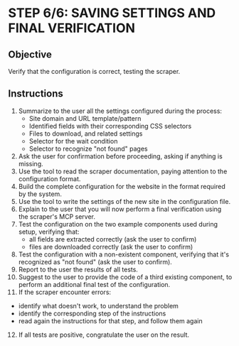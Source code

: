 # STEP 6/6: SAVING SETTINGS AND FINAL VERIFICATION

## Objective

Verify that the configuration is correct, testing the scraper.


## Instructions

1. Summarize to the user all the settings configured during the process:
   - Site domain and URL template/pattern
   - Identified fields with their corresponding CSS selectors
   - Files to download, and related settings
   - Selector for the wait condition
   - Selector to recognize "not found" pages
2. Ask the user for confirmation before proceeding, asking if anything is missing.
3. Use the tool to read the scraper documentation, paying attention to the configuration format.
4. Build the complete configuration for the website in the format required by the system.
5. Use the tool to write the settings of the new site in the configuration file.
6. Explain to the user that you will now perform a final verification using the scraper's MCP server.
7. Test the configuration on the two example components used during setup, verifying that:
   - all fields are extracted correctly (ask the user to confirm)
   - files are downloaded correctly (ask the user to confirm)
8. Test the configuration with a non-existent component,
   verifying that it's recognized as "not found" (ask the user to confirm).
9. Report to the user the results of all tests.
10. Suggest to the user to provide the code of a third existing component,
   to perform an additional final test of the configuration.
11. If the scraper encounter errors:
   - identify what doesn't work, to understand the problem
   - identify the corresponding step of the instructions
   - read again the instructions for that step, and follow them again
12. If all tests are positive, congratulate the user on the result.
